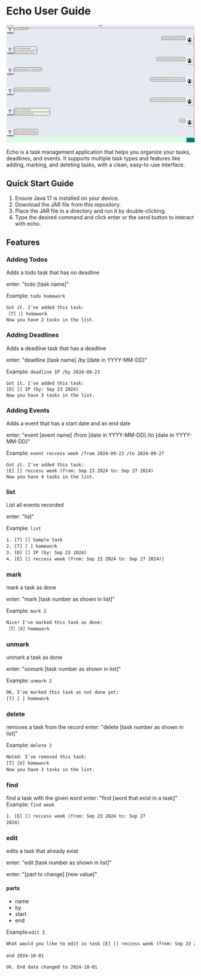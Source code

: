 # Echo User Guide

![Ui.png](Ui.png)

Echo is a task management application that helps you organize your tasks, deadlines, and events. It supports multiple
task types and features like adding, marking, and deleting tasks, with a clean, easy-to-use interface.




## Quick Start Guide

1. Ensure Java 17 is installed on your device.
2. Download the JAR file from this repository.
3. Place the JAR file in a directory and run it by double-clicking.
4. Type the desired command and click enter or the send button to interact with echo.


## Features


### Adding Todos

Adds a todo task that has no deadline

enter: "todo [task name]"

Example: `todo homework`

```
Got it. I've added this task:
［T]［] homework
Now you have 2 tasks in the list.
```


### Adding Deadlines

Adds a deadline task that has a deadline

enter: "deadline [task name] /by [date in YYYY-MM-DD]"

Example: `deadline IP /by 2024-09-23`

```
Got it. I've added this task:
[D] [] IP (by: Sep 23 2024)
Now you have 3 tasks in the list.
```

### Adding Events

Adds a event that has a start date and an end date

enter: "event [event name] /from [date in YYYY-MM-DD] /to [date in YYYY-MM-DD]"

Example: `event reccess week /from 2024-09-23 /to 2024-09-27`

```
Got it. I've added this task:
[E] [] reccess week (from: Sep 23 2024 to: Sep 27 2024)
Now you have 4 tasks in the list.
```


### list

List all events recorded

enter: "list"

Example: `list`

```dtd
1. [T] [] Sample task
2. [T] [ ] homework
3. [D] [] IP (by: Sep 23 2024)
4. [E] [] reccess week (from: Sep 23 2024 to: Sep 27 2024)|
```

### mark

mark a task as done

enter: "mark [task number as shown in list]"

Example: `mark 2`

```dtd
Nice! I've marked this task as done:
［T］［X] homework
```

### unmark

unmark a task as done

enter: "unmark [task number as shown in list]"

Example: `unmark 2`

```dtd
OK, I've marked this task as not done yet:
[T] [ ] homework
```
### delete

removes a task from the record
enter: "delete [task number as shown in list]"

Example: `delete 2`

```dtd
Noted. I've removed this task:
[T] [X] homework
Now you have 3 tasks in the list.
```

### find 

find a task with the given word
enter: "find [word that exist in a task]"
Example: `find week`

```dtd
1. [E] [] reccess week (from: Sep 23 2024 to: Sep 27
2024)
```

### edit

edits a task that already exist

enter: "edit [task number as shown in list]"

enter: "[part to change] [new value]"

#### parts
* name
* by
* start
* end

Example:`edit 2`

```dtd
What would you like to edit in task [E] [] reccess week (from: Sep 23 2024 to: Sep 27 2024)?
```

`end 2024-10-01`

```dtd
Ok. End date changed to 2024-10-01
```